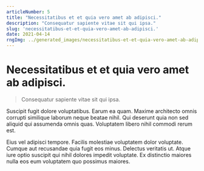 ```yaml
---
articleNumber: 5
title: "Necessitatibus et et quia vero amet ab adipisci."
description: "Consequatur sapiente vitae sit qui ipsa."
slug: 'necessitatibus-et-et-quia-vero-amet-ab-adipisci.'
date: 2021-04-14
rngImg: ../generated_images/necessitatibus-et-et-quia-vero-amet-ab-adipisci..jpg
---
```


# Necessitatibus et et quia vero amet ab adipisci.

> Consequatur sapiente vitae sit qui ipsa.

Suscipit fugit dolore voluptatibus. Earum ea quam. Maxime architecto omnis corrupti similique laborum neque beatae nihil. Qui deserunt quia non sed aliquid qui assumenda omnis quas. Voluptatem libero nihil commodi rerum est.
 Eius vel adipisci tempore. Facilis molestiae voluptatem dolor voluptate. Cumque aut recusandae quia fugit eos minus. Delectus veritatis ut. Atque iure optio suscipit qui nihil dolores impedit voluptate. Ex distinctio maiores nulla eos eum voluptatem quo possimus maiores.
